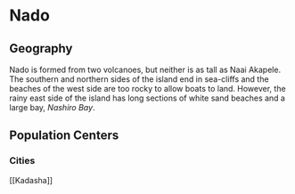 # Nado

## Geography

Nado is formed from two volcanoes, but neither is as tall as Naai Akapele. The southern and northern sides of the island end in sea-cliffs and the beaches of the west side are too rocky to allow boats to land. However, the rainy east side of the island has long sections of white sand beaches and a large bay, _Nashiro Bay_.

## Population Centers

### Cities

[[Kadasha]]
